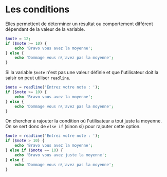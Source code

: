 # Les conditions

Elles permettent de déterminer un résultat ou comportement différent dépendant de la valeur de la variable.

```php
$note = 12;
if ($note >= 10) {
    echo 'Bravo vous avez la moyenne';
} else {
    echo 'Dommage vous n\'avez pas la moyenne';
}
```

Si la variable `$note` n'est pas une valeur définie et que l'utilisateur doit la saisir on peut utiliser `readline`.

```php
$note = readline('Entrez votre note : ');
if ($note >= 10) {
    echo 'Bravo vous avez la moyenne';
} else {
    echo 'Dommage vous n\'avez pas la moyenne';
}
```

On chercher à rajouter la condition où l'utilisateur a tout juste la moyenne. On se sert donc de `else if` (sinon si) pour rajouter cette option.

```php
$note = readline('Entrez votre note : ');
if ($note > 10) {
    echo 'Bravo vous avez la moyenne';
} else if ($note == 10) {
    echo 'Bravo vous avez juste la moyenne';
} else {
    echo 'Dommage vous n\'avez pas la moyenne';
}
```
